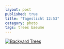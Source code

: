 ```yaml
---
layout: post
published: true
title: "Tageslicht 12:53"
category: photo
tags: trees baeume
---
```


[![Backyard Trees](http://40.media.tumblr.com/6e7e39e79b352d297ee1f8843e7bc8d7/tumblr_nhkchbx2bl1rive1ro1_500.jpg)](http://dr3wh0.tumblr.com/post/106923273424/tageslicht-12-53 "View on Tumblr")